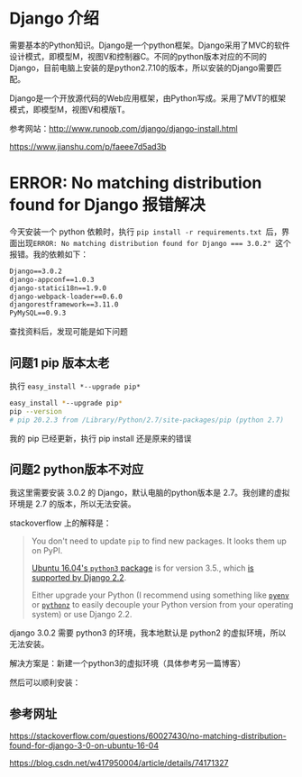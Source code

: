 # Django 介绍

需要基本的Python知识。Django是一个python框架。Django采用了MVC的软件设计模式，即模型M，视图V和控制器C。不同的python版本对应的不同的Django，目前电脑上安装的是python2.7.10的版本，所以安装的Django需要匹配。

Django是一个开放源代码的Web应用框架，由Python写成。采用了MVT的框架模式，即模型M，视图V和模版T。

参考网站：http://www.runoob.com/django/django-install.html

https://www.jianshu.com/p/faeee7d5ad3b


# ERROR: No matching distribution found for Django 报错解决

今天安装一个 python 依赖时，执行 `pip install -r requirements.txt `后，界面出现`ERROR: No matching distribution found for Django === 3.0.2" `这个报错。我的依赖如下：

~~~txt
Django==3.0.2
django-appconf==1.0.3
django-statici18n==1.9.0
django-webpack-loader==0.6.0
djangorestframework==3.11.0
PyMySQL==0.9.3
~~~

 查找资料后，发现可能是如下问题

## 问题1 pip 版本太老

执行 `easy_install *--upgrade pip*` 

~~~bash
easy_install *--upgrade pip* 
pip --version
# pip 20.2.3 from /Library/Python/2.7/site-packages/pip (python 2.7)
~~~

我的 pip 已经更新，执行 pip install 还是原来的错误

## 问题2 python版本不对应

我这里需要安装 3.0.2 的 Django，默认电脑的python版本是 2.7。我创建的虚拟环境是 2.7 的版本，所以无法安装。

stackoverflow 上的解释是：

> You don't need to update `pip` to find new packages. It looks them up on PyPI.
>
>  [Ubuntu 16.04's `python3` package](https://packages.ubuntu.com/xenial/python3) is for version 3.5., which [is supported by Django 2.2](https://docs.djangoproject.com/en/3.0/releases/2.2/).
>
> Either upgrade your Python (I recommend using something like [`pyenv`](https://github.com/pyenv/pyenv) or [`pythonz`](https://github.com/saghul/pythonz) to easily decouple your Python version from your operating system) or use Django 2.2.

django 3.0.2 需要 python3 的环境，我本地默认是 python2 的虚拟环境，所以无法安装。

解决方案是：新建一个python3的虚拟环境（具体参考另一篇博客）

然后可以顺利安装：


## 参考网址

https://stackoverflow.com/questions/60027430/no-matching-distribution-found-for-django-3-0-on-ubuntu-16-04

https://blog.csdn.net/w417950004/article/details/74171327

